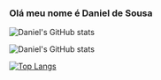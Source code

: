 <h3>Olá meu nome é Daniel de Sousa</h3>

![Daniel's GitHub stats](https://github-readme-stats.vercel.app/api?username=DanieldeSousaAlmeida&show_icons=true&theme=nord)

![Daniel's GitHub stats](https://github-readme-stats.vercel.app/api?username=DanieldeSousaAlmeida&show_icons=true&theme=holi)

[![Top Langs](https://github-readme-stats.vercel.app/api/top-langs/?username=DanieldeSousaAlmeida)](https://github.com/DanieldeSousaAlmeida/github-readme-stats)



<!---
DanieldeSousaAlmeida/DanieldeSousaAlmeida is a ✨ special ✨ repository because its `README.md` (this file) appears on your GitHub profile.
You can click the Preview link to take a look at your changes.
--->
